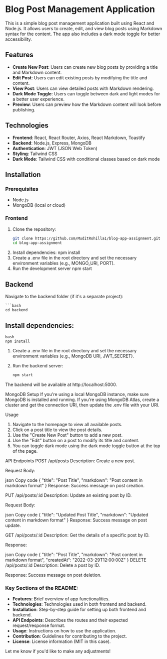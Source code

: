# Blog Post Management Application

This is a simple blog post management application built using React and Node.js. It allows users to create, edit, and view blog posts using Markdown syntax for the content. The app also includes a dark mode toggle for better accessibility.

## Features

- **Create New Post**: Users can create new blog posts by providing a title and Markdown content.
- **Edit Post**: Users can edit existing posts by modifying the title and content.
- **View Post**: Users can view detailed posts with Markdown rendering.
- **Dark Mode Toggle**: Users can toggle between dark and light modes for a better user experience.
- **Preview**: Users can preview how the Markdown content will look before publishing.
  
## Technologies

- **Frontend**: React, React Router, Axios, React Markdown, Toastify
- **Backend**: Node.js, Express, MongoDB
- **Authentication**: JWT (JSON Web Token)
- **Styling**: Tailwind CSS
- **Dark Mode**: Tailwind CSS with conditional classes based on dark mode

## Installation

### Prerequisites

- Node.js
- MongoDB (local or cloud)

### Frontend

1. Clone the repository:
   ```bash
   git clone https://github.com/MuditRohilla1/blog-app-assignment.git
   cd blog-app-assignment
2. Install dependencies:
   npm install
3. Create a .env file in the root directory and set the necessary environment variables (e.g., MONGO_URI, PORT).
4. Run the development server
   npm start

## Backend
Navigate to the backend folder (if it's a separate project):

    ```bash
    cd backend
## Install dependencies:

    bash
    npm install
1. Create a .env file in the root directory and set the necessary environment variables (e.g., MongoDB URI, JWT_SECRET).

2. Run the backend server:

    ```bash
    npm start
The backend will be available at http://localhost:5000.

MongoDB Setup
If you're using a local MongoDB instance, make sure MongoDB is installed and running. If you're using MongoDB Atlas, create a cluster and get the connection URI, then update the .env file with your URI.

Usage
1. Navigate to the homepage to view all available posts.
2. Click on a post title to view the post details.
3. Use the "Create New Post" button to add a new post.
4. Use the "Edit" button on a post to modify its title and content.
5. You can toggle dark mode using the dark mode toggle button at the top of the page.

API Endpoints
POST /api/posts
Description: Create a new post.

Request Body:

json
Copy code
{
  "title": "Post Title",
  "markdown": "Post content in markdown format"
}
Response: Success message on post creation.

PUT /api/posts/:id
Description: Update an existing post by ID.

Request Body:

json
Copy code
{
  "title": "Updated Post Title",
  "markdown": "Updated content in markdown format"
}
Response: Success message on post update.

GET /api/posts/:id
Description: Get the details of a specific post by ID.

Response:

json
Copy code
{
  "title": "Post Title",
  "markdown": "Post content in markdown format",
  "createdAt": "2022-03-29T12:00:00Z"
}
DELETE /api/posts/:id
Description: Delete a post by ID.

Response: Success message on post deletion.



### Key Sections of the README:
- **Features**: Brief overview of app functionalities.
- **Technologies**: Technologies used in both frontend and backend.
- **Installation**: Step-by-step guide for setting up both frontend and backend.
- **API Endpoints**: Describes the routes and their expected request/response format.
- **Usage**: Instructions on how to use the application.
- **Contribution**: Guidelines for contributing to the project.
- **License**: License information (MIT in this case).

Let me know if you'd like to make any adjustments!
